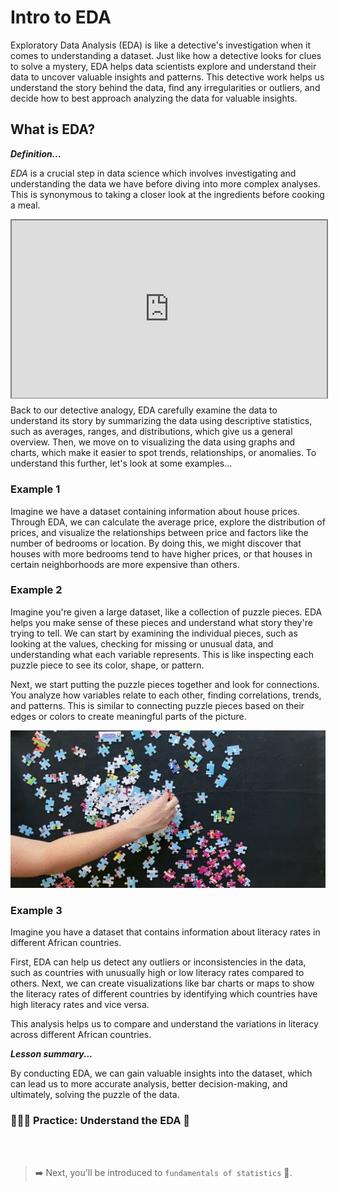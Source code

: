 # Intro to EDA
Exploratory Data Analysis (EDA) is like a detective's investigation when it comes to understanding a dataset. Just like how a detective looks for clues to solve a mystery, EDA helps data scientists explore and understand their data to uncover valuable insights and patterns. This detective work helps us understand the story behind the data, find any irregularities or outliers, and decide how to best approach analyzing the data for valuable insights.

## What is EDA?

<aside>

**_Definition..._**

_EDA_ is a crucial step in data science which involves investigating and understanding the data we have before diving into more complex analyses. This is synonymous to taking a closer look at the ingredients before cooking a meal.

</aside>

<div style="position: relative; padding-bottom: 56.25%; height: 0;"><iframe src="https://www.youtube.com/embed/QiqZliDXCCg" title="Web Scrapping Intro" frameborder="0" allow="accelerometer; autoplay; clipboard-write; encrypted-media; gyroscope; picture-in-picture" allowfullscreen style="position: absolute; top: 0; left: 0; width: 100%; height: 100%; border: 2px solid grey;"></iframe></div>

Back to our detective analogy, EDA carefully examine the data to understand its story by summarizing the data using descriptive statistics, such as averages, ranges, and distributions, which give us a general overview. Then, we move on to visualizing the data using graphs and charts, which make it easier to spot trends, relationships, or anomalies. To understand this further, let's look at some examples...

### Example 1
Imagine we have a dataset containing information about house prices. Through EDA, we can calculate the average price, explore the distribution of prices, and visualize the relationships between price and factors like the number of bedrooms or location. By doing this, we might discover that houses with more bedrooms tend to have higher prices, or that houses in certain neighborhoods are more expensive than others.

### Example 2
Imagine you're given a large dataset, like a collection of puzzle pieces. EDA helps you make sense of these pieces and understand what story they're trying to tell. We can start by examining the individual pieces, such as looking at the values, checking for missing or unusual data, and understanding what each variable represents. This is like inspecting each puzzle piece to see its color, shape, or pattern.

Next, we start putting the puzzle pieces together and look for connections. You analyze how variables relate to each other, finding correlations, trends, and patterns. This is similar to connecting puzzle pieces based on their edges or colors to create meaningful parts of the picture.

![putting-puzzles-together.webp](./eda/putting-puzzles-together.webp)

### Example 3
Imagine you have a dataset that contains information about literacy rates in different African countries. 

First, EDA can help us detect any outliers or inconsistencies in the data, such as countries with unusually high or low literacy rates compared to others. Next, we can create visualizations like bar charts or maps to show the literacy rates of different countries by identifying which countries have high literacy rates and vice versa.

This analysis helps us to compare and understand the variations in literacy across different African countries.

<aside>

**_Lesson summary..._**

 By conducting EDA, we can gain valuable insights into the dataset, which can lead us to more accurate analysis, better decision-making, and ultimately, solving the puzzle of the data.

</aside>



### 👩🏾‍🎨 Practice: Understand the EDA 🎯


 <br><br>

> ➡️ Next, you'll be introduced to `fundamentals of statistics` 🎯.